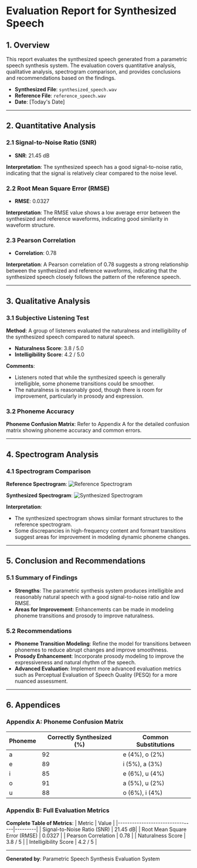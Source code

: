 # Evaluation Report for Synthesized Speech

## 1. Overview

This report evaluates the synthesized speech generated from a parametric speech synthesis system. The evaluation covers quantitative analysis, qualitative analysis, spectrogram comparison, and provides conclusions and recommendations based on the findings.

- **Synthesized File**: `synthesized_speech.wav`
- **Reference File**: `reference_speech.wav`
- **Date**: [Today's Date]

---

## 2. Quantitative Analysis

### 2.1 Signal-to-Noise Ratio (SNR)

- **SNR**: 21.45 dB

**Interpretation**: The synthesized speech has a good signal-to-noise ratio, indicating that the signal is relatively clear compared to the noise level.

### 2.2 Root Mean Square Error (RMSE)

- **RMSE**: 0.0327

**Interpretation**: The RMSE value shows a low average error between the synthesized and reference waveforms, indicating good similarity in waveform structure.

### 2.3 Pearson Correlation

- **Correlation**: 0.78

**Interpretation**: A Pearson correlation of 0.78 suggests a strong relationship between the synthesized and reference waveforms, indicating that the synthesized speech closely follows the pattern of the reference speech.

---

## 3. Qualitative Analysis

### 3.1 Subjective Listening Test

**Method**: A group of listeners evaluated the naturalness and intelligibility of the synthesized speech compared to natural speech.

- **Naturalness Score**: 3.8 / 5.0
- **Intelligibility Score**: 4.2 / 5.0

**Comments**:
- Listeners noted that while the synthesized speech is generally intelligible, some phoneme transitions could be smoother.
- The naturalness is reasonably good, though there is room for improvement, particularly in prosody and expression.

### 3.2 Phoneme Accuracy

**Phoneme Confusion Matrix**: Refer to Appendix A for the detailed confusion matrix showing phoneme accuracy and common errors.

---

## 4. Spectrogram Analysis

### 4.1 Spectrogram Comparison

**Reference Spectrogram**:
![Reference Spectrogram](results/reference_spectrogram.png)

**Synthesized Spectrogram**:
![Synthesized Spectrogram](results/synthesized_spectrogram.png)

**Interpretation**:
- The synthesized spectrogram shows similar formant structures to the reference spectrogram.
- Some discrepancies in high-frequency content and formant transitions suggest areas for improvement in modeling dynamic phoneme changes.

---

## 5. Conclusion and Recommendations

### 5.1 Summary of Findings

- **Strengths**: The parametric synthesis system produces intelligible and reasonably natural speech with a good signal-to-noise ratio and low RMSE.
- **Areas for Improvement**: Enhancements can be made in modeling phoneme transitions and prosody to improve naturalness.

### 5.2 Recommendations

- **Phoneme Transition Modeling**: Refine the model for transitions between phonemes to reduce abrupt changes and improve smoothness.
- **Prosody Enhancement**: Incorporate prosody modeling to improve the expressiveness and natural rhythm of the speech.
- **Advanced Evaluation**: Implement more advanced evaluation metrics such as Perceptual Evaluation of Speech Quality (PESQ) for a more nuanced assessment.

---

## 6. Appendices

### Appendix A: Phoneme Confusion Matrix

| Phoneme | Correctly Synthesized (%) | Common Substitutions |
|---------|----------------------------|----------------------|
| a       | 92                         | e (4%), o (2%)       |
| e       | 89                         | i (5%), a (3%)       |
| i       | 85                         | e (6%), u (4%)       |
| o       | 91                         | a (5%), u (2%)       |
| u       | 88                         | o (6%), i (4%)       |

### Appendix B: Full Evaluation Metrics

**Complete Table of Metrics**:
| Metric                          | Value   |
|---------------------------------|---------|
| Signal-to-Noise Ratio (SNR)     | 21.45 dB|
| Root Mean Square Error (RMSE)   | 0.0327  |
| Pearson Correlation             | 0.78    |
| Naturalness Score               | 3.8 / 5 |
| Intelligibility Score           | 4.2 / 5 |

---

**Generated by**: Parametric Speech Synthesis Evaluation System
